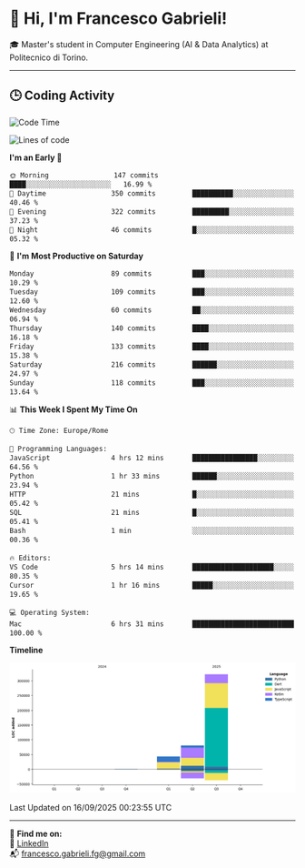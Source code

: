 # 👋 Hi, I'm Francesco Gabrieli!

🎓 Master's student in Computer Engineering (AI & Data Analytics) at Politecnico di Torino.  

---

## 🕒 Coding Activity

<!--START_SECTION:waka-->
![Code Time](http://img.shields.io/badge/Code%20Time-138%20hrs%2019%20mins-blue)

![Lines of code](https://img.shields.io/badge/From%20Hello%20World%20I%27ve%20Written-447.0%20thousand%20lines%20of%20code-blue)

**I'm an Early 🐤** 

```text
🌞 Morning                147 commits         ████░░░░░░░░░░░░░░░░░░░░░   16.99 % 
🌆 Daytime                350 commits         ██████████░░░░░░░░░░░░░░░   40.46 % 
🌃 Evening                322 commits         █████████░░░░░░░░░░░░░░░░   37.23 % 
🌙 Night                  46 commits          █░░░░░░░░░░░░░░░░░░░░░░░░   05.32 % 
```
📅 **I'm Most Productive on Saturday** 

```text
Monday                   89 commits          ███░░░░░░░░░░░░░░░░░░░░░░   10.29 % 
Tuesday                  109 commits         ███░░░░░░░░░░░░░░░░░░░░░░   12.60 % 
Wednesday                60 commits          ██░░░░░░░░░░░░░░░░░░░░░░░   06.94 % 
Thursday                 140 commits         ████░░░░░░░░░░░░░░░░░░░░░   16.18 % 
Friday                   133 commits         ████░░░░░░░░░░░░░░░░░░░░░   15.38 % 
Saturday                 216 commits         ██████░░░░░░░░░░░░░░░░░░░   24.97 % 
Sunday                   118 commits         ███░░░░░░░░░░░░░░░░░░░░░░   13.64 % 
```


📊 **This Week I Spent My Time On** 

```text
🕑︎ Time Zone: Europe/Rome

💬 Programming Languages: 
JavaScript               4 hrs 12 mins       ████████████████░░░░░░░░░   64.56 % 
Python                   1 hr 33 mins        ██████░░░░░░░░░░░░░░░░░░░   23.94 % 
HTTP                     21 mins             █░░░░░░░░░░░░░░░░░░░░░░░░   05.42 % 
SQL                      21 mins             █░░░░░░░░░░░░░░░░░░░░░░░░   05.41 % 
Bash                     1 min               ░░░░░░░░░░░░░░░░░░░░░░░░░   00.36 % 

🔥 Editors: 
VS Code                  5 hrs 14 mins       ████████████████████░░░░░   80.35 % 
Cursor                   1 hr 16 mins        █████░░░░░░░░░░░░░░░░░░░░   19.65 % 

💻 Operating System: 
Mac                      6 hrs 31 mins       █████████████████████████   100.00 % 
```

**Timeline**

![Lines of Code chart](https://raw.githubusercontent.com/francescogabrieli/francescogabrieli/main/assets/bar_graph.png)


 Last Updated on 16/09/2025 00:23:55 UTC
<!--END_SECTION:waka-->


---



🔗 **Find me on:**  
💼 [LinkedIn](https://www.linkedin.com/in/francesco-gabrieli)  
📬 francesco.gabrieli.fg@gmail.com  



